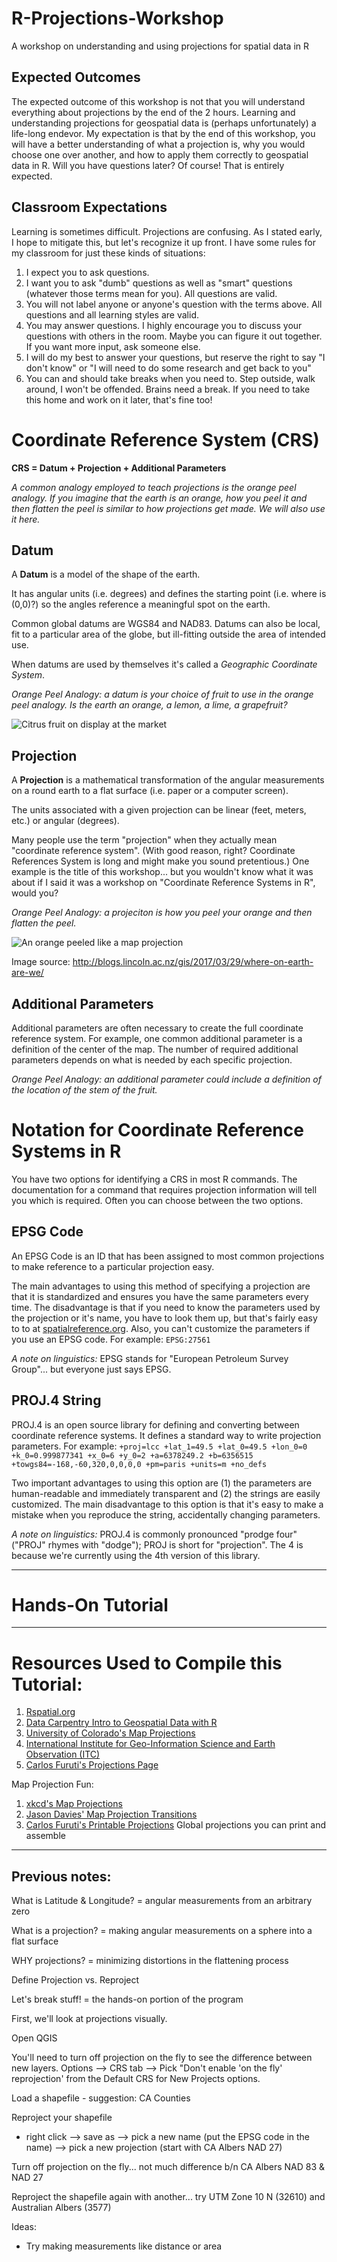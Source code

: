 # R-Projections-Workshop
A workshop on understanding and using projections for spatial data in R

## Expected Outcomes

The expected outcome of this workshop is not that you will understand everything about projections by the end of the 2 hours.  Learning and understanding projections for geospatial data is (perhaps unfortunately) a life-long endevor.  My expectation is that by the end of this workshop, you will have a better understanding of what a projection is, why you would choose one over another, and how to apply them correctly to geospatial data in R.  Will you have questions later?  Of course!  That is entirely expected.

## Classroom Expectations

Learning is sometimes difficult.  Projections are confusing.  As I stated early, I hope to mitigate this, but let's recognize it up front.  I have some rules for my classroom for just these kinds of situations:

1. I expect you to ask questions. 
1. I want you to ask "dumb" questions as well as "smart" questions (whatever those terms mean for you).  All questions are valid.
1. You will not label anyone or anyone's question with the terms above.  All questions and all learning styles are valid.
1. You may answer questions.  I highly encourage you to discuss your questions with others in the room.  Maybe you can figure it out together.  If you want more input, ask someone else.
1. I will do my best to answer your questions, but reserve the right to say "I don't know" or "I will need to do some research and get back to you"
1. You can and should take breaks when you need to.  Step outside, walk around, I won't be offended.  Brains need a break.  If you need to take this home and work on it later, that's fine too!


# Coordinate Reference System (CRS)

**CRS = Datum + Projection + Additional Parameters**

*A common analogy employed to teach projections is the orange peel analogy.  If you imagine that the earth is an orange, how you peel it and then flatten the peel is similar to how projections get made.   We will also use it here.*

## Datum

A **Datum** is a model of the shape of the earth.

It has angular units (i.e. degrees) and defines the starting point (i.e. where is (0,0)?) so the angles reference a meaningful spot on the earth.

Common global datums are WGS84 and NAD83.  Datums can also be local, fit to a particular area of the globe, but ill-fitting outside the area of intended use.

When datums are used by themselves it's called a *Geographic Coordinate System*.

*Orange Peel Analogy: a datum is your choice of fruit to use in the orange peel analogy.  Is the earth an orange, a lemon, a lime, a grapefruit?*

![Citrus fruit on display at the market](https://farm3.staticflickr.com/2260/2508805118_500f5bba28_n.jpg)



## Projection

A **Projection** is a mathematical transformation of the angular measurements on a round earth to a flat surface (i.e. paper or a computer screen).

The units associated with a given projection can be linear (feet, meters, etc.) or angular (degrees).

Many people use the term "projection" when they actually mean "coordinate reference system". (With good reason, right?  Coordinate References System is long and might make you sound pretentious.)  One example is the title of this workshop... but you wouldn't know what it was about if I said it was a workshop on "Coordinate Reference Systems in R", would you?

*Orange Peel Analogy: a projeciton is how you peel your orange and then flatten the peel.*

![An orange peeled like a map projection](http://blogs.lincoln.ac.nz/gis/wp-content/uploads/sites/16/2017/03/laranjoide_1.jpg)

Image source: http://blogs.lincoln.ac.nz/gis/2017/03/29/where-on-earth-are-we/


## Additional Parameters

Additional parameters are often necessary to create the full coordinate reference system.  For example, one common additional parameter is a definition of the center of the map.  The number of required additional parameters depends on what is needed by each specific projection.

*Orange Peel Analogy: an additional parameter could include a definition of the location of the stem of the fruit.*


# Notation for Coordinate Reference Systems in R

You have two options for identifying a CRS in most R commands.  The documentation for a command that requires projection information will tell you which is required.  Often you can choose between the two options.

## EPSG Code

An EPSG Code is an ID that has been assigned to most common projections to make reference to a particular projection easy.

The main advantages to using this method of specifying a projection are that it is standardized and ensures you have the same parameters every time.  The disadvantage is that if you need to know the parameters used by the projection or it's name, you have to look them up, but that's fairly easy to to at [spatialreference.org](http://spatialreference.org/ref/epsg/).  Also, you can't customize the parameters if you use an EPSG code.  For example: `EPSG:27561`

*A note on linguistics:* EPSG stands for "European Petroleum Survey Group"... but everyone just says EPSG.

## PROJ.4 String

PROJ.4 is an open source library for defining and converting between coordinate reference systems.  It defines a standard way to write projection parameters.  For example: `+proj=lcc +lat_1=49.5 +lat_0=49.5 +lon_0=0 +k_0=0.999877341 +x_0=6 +y_0=2 +a=6378249.2 +b=6356515 +towgs84=-168,-60,320,0,0,0,0 +pm=paris +units=m +no_defs`

Two important advantages to using this option are (1) the parameters are human-readable and immediately transparent and (2) the strings are easily customized.  The main disadvantage to this option is that it's easy to make a mistake when you reproduce the string, accidentally changing parameters.

*A note on linguistics:* PROJ.4 is commonly pronounced "prodge four" ("PROJ" rhymes with "dodge"); PROJ is short for "projection".  The 4 is because we're currently using the 4th version of this library.



---------------------------------------
# Hands-On Tutorial



---------------------------------------
# Resources Used to Compile this Tutorial:

1. [Rspatial.org](http://rspatial.org/spatial/rst/6-crs.html)
1. [Data Carpentry Intro to Geospatial Data with R](http://www.datacarpentry.org/R-spatial-raster-vector-lesson/)
1. [University of Colorado's Map Projections](https://www.colorado.edu/geography/gcraft/notes/mapproj/mapproj_f.html)
1. [International Institute for Geo-Information Science and Earth Observation (ITC)](http://kartoweb.itc.nl/geometrics/map%20projections/mappro.html)
1. [Carlos Furuti's Projections Page](http://www.progonos.com/furuti/MapProj/Normal/TOC/cartTOC.html)

Map Projection Fun:

1. [xkcd's Map Projections](https://xkcd.com/977/)
1. [Jason Davies' Map Projection Transitions](https://www.jasondavies.com/maps/transition/)
1. [Carlos Furuti's Printable Projections](http://www.progonos.com/furuti/MapProj/Normal/ProjPoly/Foldout/foldout.html) Global projections you can print and assemble


---------------------------------------

## Previous notes:

What is Latitude & Longitude?
= angular measurements from an arbitrary zero

What is a projection?
= making angular measurements on a sphere into a flat surface

WHY projections?
= minimizing distortions in the flattening process

Define Projection vs. Reproject


Let's break stuff! = the hands-on portion of the program

First, we'll look at projections visually.

Open QGIS

You'll need to turn off projection on the fly to see the difference between new layers.
 Options --> CRS tab --> Pick "Don't enable 'on the fly' reprojection' from the Default CRS for New Projects options.

Load a shapefile - suggestion: CA Counties

Reproject your shapefile
- right click --> save as --> pick a new name (put the EPSG code in the name) --> pick a new projection (start with CA Albers NAD 27)

Turn off projection on the fly... not much difference b/n CA Albers NAD 83 & NAD 27

Reproject the shapefile again with another... try UTM Zone 10 N (32610) and Australian Albers (3577)


Ideas:
 * Try making measurements like distance or area

